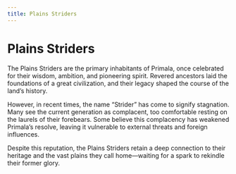 ```yaml
---
title: Plains Striders
---
```


# Plains Striders

The Plains Striders are the primary inhabitants of Primala, once celebrated for their wisdom, ambition, and pioneering spirit. Revered ancestors laid the foundations of a great civilization, and their legacy shaped the course of the land’s history.

However, in recent times, the name “Strider” has come to signify stagnation. Many see the current generation as complacent, too comfortable resting on the laurels of their forebears. Some believe this complacency has weakened Primala’s resolve, leaving it vulnerable to external threats and foreign influences.

Despite this reputation, the Plains Striders retain a deep connection to their heritage and the vast plains they call home—waiting for a spark to rekindle their former glory.